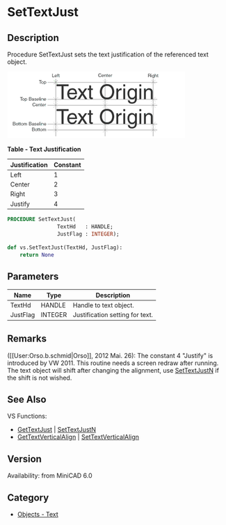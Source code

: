 # SetTextJust

## Description
Procedure SetTextJust sets the text justification of the referenced text object. 


![Text Locus](files/Textlocus.gif)

**Table - Text Justification**

| Justification | Constant |
|---------------|----------|
| Left          | 1        |
| Center        | 2        |
| Right         | 3        |
| Justify       | 4        |

```pascal
PROCEDURE SetTextJust(
				TextHd   : HANDLE;
				JustFlag : INTEGER);
```

```python
def vs.SetTextJust(TextHd, JustFlag):
    return None
```

## Parameters
|Name|Type|Description|
|---|---|---|
|TextHd|HANDLE|Handle to text object.|
|JustFlag|INTEGER|Justification setting for text.|

## Remarks
([[User:Orso.b.schmid|Orso]], 2012 Mai. 26): The constant 4 "Justify" is introduced by VW 2011. This routine needs a screen redraw after running. The text object will shift after changing the alignment, use [SetTextJustN](SetTextJustN.md) if the shift is not wished.

## See Also
VS Functions:
* [GetTextJust](GetTextJust.md) | [SetTextJustN](SetTextJustN.md) 
* [GetTextVerticalAlign](GetTextVerticalAlign.md) | [SetTextVerticalAlign](SetTextVerticalAlign.md)

## Version
Availability: from MiniCAD 6.0

## Category
* [Objects - Text](../Categories/Objects%20-%20Text.md)
